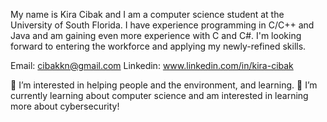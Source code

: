 My name is Kira Cibak and I am a computer science student at the University of South Florida. I have experience programming in C/C++ and Java and 
am gaining even more experience with C and C#. I'm looking forward to entering the workforce and applying my newly-refined skills.

Email:    cibakkn@gmail.com
Linkedin: www.linkedin.com/in/kira-cibak

👀 I’m interested in helping people and the environment, and learning.
🌱 I’m currently learning about computer science and am interested in learning more about cybersecurity!
